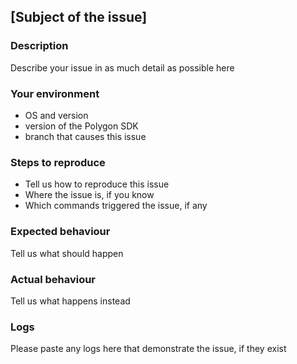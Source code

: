 ## [Subject of the issue]

### Description
Describe your issue in as much detail as possible here

### Your environment
* OS and version
* version of the Polygon SDK
* branch that causes this issue

### Steps to reproduce
* Tell us how to reproduce this issue <br />
* Where the issue is, if you know <br />
* Which commands triggered the issue, if any

### Expected behaviour
Tell us what should happen

### Actual behaviour
Tell us what happens instead

### Logs
Please paste any logs here that demonstrate the issue, if they exist